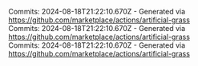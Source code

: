 Commits: 2024-08-18T21:22:10.670Z - Generated via https://github.com/marketplace/actions/artificial-grass
<br>
Commits: 2024-08-18T21:22:10.670Z - Generated via https://github.com/marketplace/actions/artificial-grass
<br>
Commits: 2024-08-18T21:22:10.670Z - Generated via https://github.com/marketplace/actions/artificial-grass
<br>
